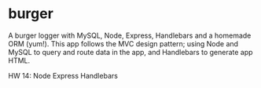 # burger
A burger logger with MySQL, Node, Express, Handlebars and a homemade ORM (yum!). This app follows the MVC design pattern; using Node and MySQL to query and route data in the app, and Handlebars to generate app HTML.

HW 14: Node Express Handlebars
